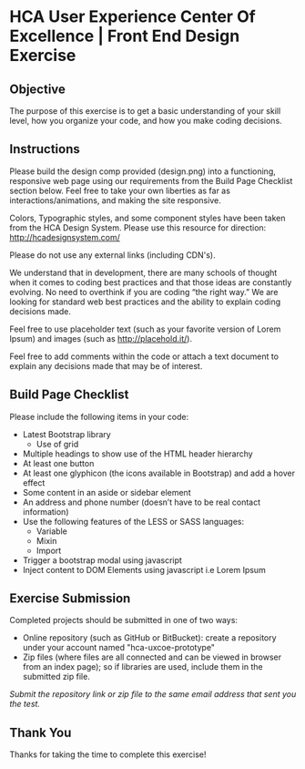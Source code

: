 # HCA User Experience Center Of Excellence | Front End Design Exercise

## Objective
The purpose of this exercise is to get a basic understanding of your skill level, how you organize your code, and how you make coding decisions.


## Instructions
Please build the design comp provided (design.png) into a functioning, responsive web page using our requirements from the Build Page Checklist section below. Feel free to take your own liberties as far as interactions/animations, and making the site responsive.

Colors, Typographic styles, and some component styles have been taken from the HCA Design System. Please use this resource for direction: http://hcadesignsystem.com/

Please do not use any external links (including CDN's).

We understand that in development, there are many schools of thought when it comes to coding best practices and that those ideas are constantly evolving. No need to overthink if you are coding “the right way.” We are looking for standard web best practices and the ability to explain coding decisions made.

Feel free to use placeholder text (such as your favorite version of Lorem Ipsum) and images (such as http://placehold.it/).

Feel free to add comments within the code or attach a text document to explain any decisions made that may be of interest.


## Build Page Checklist
Please include the following items in your code:
- Latest Bootstrap library
    - Use of grid
- Multiple headings to show use of the HTML header hierarchy
- At least one button
- At least one glyphicon (the icons available in Bootstrap) and add a hover effect
- Some content in an aside or sidebar element
- An address and phone number (doesn’t have to be real contact information)
- Use the following features of the LESS or SASS languages:
    - Variable
    - Mixin
    - Import
- Trigger a bootstrap modal using javascript
- Inject content to DOM Elements using javascript i.e Lorem Ipsum


## Exercise Submission
Completed projects should be submitted in one of two ways:
- Online repository (such as GitHub or BitBucket): create a repository under your account named "hca-uxcoe-prototype"
- Zip files (where files are all connected and can be viewed in browser from an index page); so if libraries are used, include them in the submitted zip file.

*Submit the repository link or zip file to the same email address that sent you the test.*


## Thank You
Thanks for taking the time to complete this exercise!
